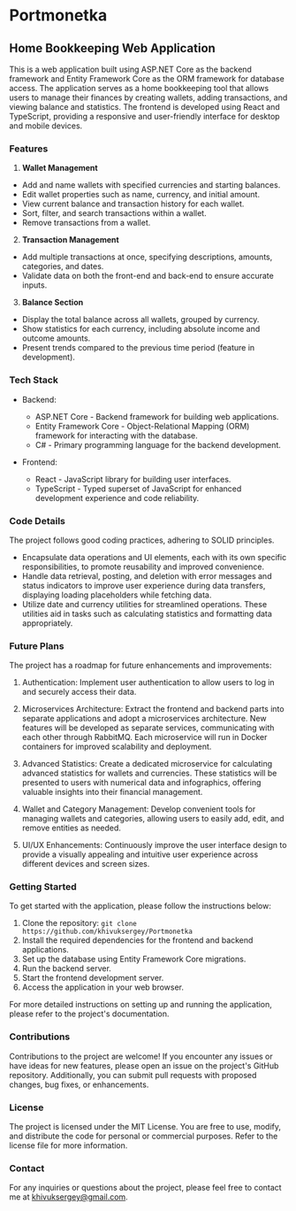 # Portmonetka

## Home Bookkeeping Web Application

This is a web application built using ASP.NET Core as the backend framework and Entity Framework Core as the ORM framework for database access. The application serves as a home bookkeeping tool that allows users to manage their finances by creating wallets, adding transactions, and viewing balance and statistics. The frontend is developed using React and TypeScript, providing a responsive and user-friendly interface for desktop and mobile devices.

### Features
1. **Wallet Management**

* Add and name wallets with specified currencies and starting balances.
* Edit wallet properties such as name, currency, and initial amount.
* View current balance and transaction history for each wallet.
* Sort, filter, and search transactions within a wallet.
* Remove transactions from a wallet.

2. **Transaction Management**

* Add multiple transactions at once, specifying descriptions, amounts, categories, and dates.
* Validate data on both the front-end and back-end to ensure accurate inputs.

3. **Balance Section**

* Display the total balance across all wallets, grouped by currency.
* Show statistics for each currency, including absolute income and outcome amounts.
* Present trends compared to the previous time period (feature in development).

### Tech Stack

* Backend:
    * ASP.NET Core - Backend framework for building web applications.
    * Entity Framework Core - Object-Relational Mapping (ORM) framework for interacting with the database.
    * C# - Primary programming language for the backend development.
  
* Frontend:
    * React - JavaScript library for building user interfaces.
    * TypeScript - Typed superset of JavaScript for enhanced development experience and code reliability.


### Code Details

The project follows good coding practices, adhering to SOLID principles.
* Encapsulate data operations and UI elements, each with its own specific responsibilities, to promote reusability and improved convenience.
* Handle data retrieval, posting, and deletion with error messages and status indicators to improve user experience during data transfers, displaying loading placeholders while fetching data.
* Utilize date and currency utilities for streamlined operations. These utilities aid in tasks such as calculating statistics and formatting data appropriately.

### Future Plans
The project has a roadmap for future enhancements and improvements:

1. Authentication: Implement user authentication to allow users to log in and securely access their data.

2. Microservices Architecture: Extract the frontend and backend parts into separate applications and adopt a microservices architecture. New features will be developed as separate services, communicating with each other through RabbitMQ. Each microservice will run in Docker containers for improved scalability and deployment.

3. Advanced Statistics: Create a dedicated microservice for calculating advanced statistics for wallets and currencies. These statistics will be presented to users with numerical data and infographics, offering valuable insights into their financial management.

4. Wallet and Category Management: Develop convenient tools for managing wallets and categories, allowing users to easily add, edit, and remove entities as needed.

5. UI/UX Enhancements: Continuously improve the user interface design to provide a visually appealing and intuitive user experience across different devices and screen sizes.

### Getting Started

To get started with the application, please follow the instructions below:

1. Clone the repository: `git clone https://github.com/khivuksergey/Portmonetka`
2. Install the required dependencies for the frontend and backend applications.
3. Set up the database using Entity Framework Core migrations.
4. Run the backend server.
5. Start the frontend development server.
6. Access the application in your web browser.

For more detailed instructions on setting up and running the application, please refer to the project's documentation.

### Contributions

Contributions to the project are welcome! If you encounter any issues or have ideas for new features, please open an issue on the project's GitHub repository. Additionally, you can submit pull requests with proposed changes, bug fixes, or enhancements.

### License
The project is licensed under the MIT License. You are free to use, modify, and distribute the code for personal or commercial purposes. Refer to the license file for more information.

### Contact
For any inquiries or questions about the project, please feel free to contact me at khivuksergey@gmail.com.
